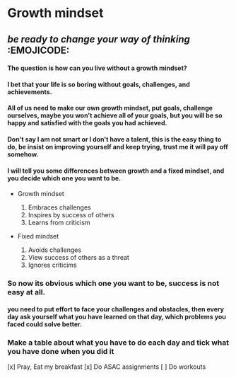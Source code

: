 # **Growth mindset**
## *be ready to change your way of thinking* :EMOJICODE:

#### The question is how can you live without a growth mindset? 
#### I bet that your life is so boring without goals, challenges, and achievements. 
#### All of us need to make our own growth mindset, put goals, challenge ourselves, maybe you won't achieve all of your goals, but you will be so happy and satisfied with the goals you had achieved. 
#### Don't say I am not smart or I don't have a talent, this is the easy thing to do, be insist on improving yourself and keep trying, trust me it will pay off somehow. 

#### I will tell you some differences between growth and a fixed mindset, and you decide which one you want to be. 

- Growth mindset 
    1. Embraces challenges 
    2. Inspires by success of others  
    3. Learns from criticism 
    
- Fixed mindset 
    1. Avoids challenges 
    2. View success of others as a threat 
    3. Ignores criticims 
    

### So now its obvious which one you want to be, success is not easy at all. 

#### you need to put effort to face your challenges and obstacles, then every day ask yourself what you have learned on that day, which problems you faced could solve better.

### Make a table about what you have to do each day and tick what you have done when you did it 

  [x] Pray, Eat my breakfast 
  [x] Do ASAC assignments 
  [ ] Do workouts 



